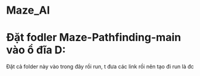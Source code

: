 # Maze_AI
# Đặt fodler Maze-Pathfinding-main vào ổ đĩa D:
Đặt cả folder này vào trong đây rồi run, t đưa các link rồi nên tạo đi run là đc
